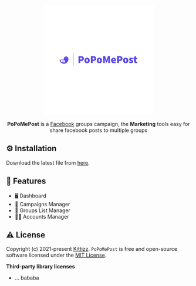 <p align="center">
  <a href="https://github.com/kittizz/popo-me-post">
    <img alt="Fiber" height="300" src="https://raw.githubusercontent.com/kittizz/popo-me-post/main/icons/PoPoMePost-logos_transparent.png">
  </a>
  <br>
</p>
<p align="center">
  <b>PoPoMePost</b> is a <a href="https://facebook.com">Facebook</a> groups campaign, the <b>Marketing</b> tools easy for share facebook posts to multiple groups
</p>

## ⚙️ Installation

Download the latest file from [here](https://github.com/kittizz/popo-me-post/releases).

## 🎯 Features

-   🖥 Dashboard
-   📝 Campaigns Manager
-   💼 Groups List Manager
-   🧑🏻 Accounts Manager

## ⚠️ License

Copyright (c) 2021-present [Kittizz](https://github.com/kittizz). `PoPoMePost` is free and open-source software licensed under the [MIT License](https://github.com/kittizz/popo-me-post/blob/main/LICENSE).

**Third-party library licenses**

-   ... bababa
<!-- -   [schema](https://github.com/gorilla/schema/blob/master/LICENSE)
-   [isatty](https://github.com/mattn/go-isatty/blob/master/LICENSE)
-   [fasthttp](https://github.com/valyala/fasthttp/blob/master/LICENSE)
-   [encoding](https://github.com/segmentio/encoding/blob/master/LICENSE)
-   [colorable](https://github.com/mattn/go-colorable/blob/master/LICENSE)
-   [fasttemplate](https://github.com/valyala/fasttemplate/blob/master/LICENSE)
-   [bytebufferpool](https://github.com/valyala/bytebufferpool/blob/master/LICENSE)
-   [gopsutil](https://github.com/shirou/gopsutil/blob/master/LICENSE)
-   [go-ole](https://github.com/go-ole/go-ole)
-   [wmi](https://github.com/StackExchange/wmi) -->
